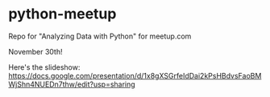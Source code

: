# python-meetup
Repo for "Analyzing Data with Python" for meetup.com

November 30th!

Here's the slideshow:
https://docs.google.com/presentation/d/1x8gXSGrfeIdDai2kPsHBdvsFaoBMWjShn4NUEDn7thw/edit?usp=sharing